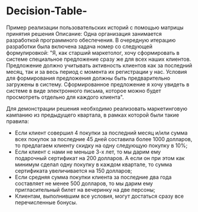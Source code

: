 # Decision-Table-
Пример реализации пользовательских историй с помощью матрицы принятия решения
Описание:
Одна организация занимается разработкой программного обеспечения. В очередную итерацию разработки была включена задача номер со следующей формулировкой: "Я, как старший маркетолог, хочу сформировать в системе специальное предложение сразу же для всех наших клиентов. Предложение должно учитывать активность клиентов как за последний месяц, так и за весь период с момента их регистрации у нас. Условия для формирования предложения должны быть предварительно загружены в систему. Сформированное предложение я хочу увидеть в системе в виде электронного письма, которое можно будет просмотреть отдельно для каждого клиента". 

Для демонстрации решения необходимо реализовать маркетинговую кампанию из предыдущего квартала, в рамках которой были такие правила:
- Если клиент совершил 4 покупки за последний месяц и/или сумма всех покупок за последние 45 дней составила более 1000 долларов, то предлагаем клиенту скидку на одну следующую покупку в 10%;
- Если клиент с нами не меньше 3-х лет, то мы дарим ему подарочный сертификат на 200 долларов. А если он при этом как минимум сделал одну покупку в каждом квартале, то сумма сертификата увеличивается на 150 долларов;
- Если средняя сумма покупки клиента за последние два года составляет не менее 500 долларов, то мы дарим ему пригласительный билет на вечеринку на две персоны;
- Клиентам, выполнившим все условия, могут достаться сразу все перечисленные бонусы.
